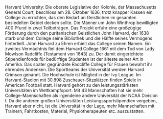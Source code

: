 Harvard University: Die oberste Legislative der Kolonie, der Massachusetts General Court, beschloss am 28. Oktober 1636, trotz knapper Kassen ein College zu errichten, das den Bedarf an Geistlichen im gesamten besiedelten Gebiet decken sollte. Die Männer um John Winthrop bewilligten 400 Pfund in zwei Teilbeträgen. Das Projekt erfuhr eine großzügige Förderung durch den puritanischen Geistlichen John Harvard, der 1638 starb und dem College seine Bibliothek und die Hälfte seines Vermögens hinterließ. John Harvard zu Ehren erhielt das College seinen Namen. Ein zweites Vermächtnis fiel dem Harvard College 1661 mit dem Tod von Lady Mowlson Radcliffe (Testament von 1643) zu. Der damit eingerichtete Stipendienfonds für bedürftige Studenten ist der älteste seiner Art in Amerika. Das später gegründete Radcliffe College für Frauen bewahrt ihr ehrendes Andenken. Die Sportteams der Universität werden Harvard Crimson genannt. Die Hochschule ist Mitglied in der Ivy League. Im Harvard-Stadion mit 30.898 Zuschauer-Sitzplätzen finden Spiele in American Football statt. Harvard gehört zu den leistungsstärksten Universitäten im Wettkampfsport. Mit 43 Mannschaften hat sie mehr College-Mannschaften als irgendeine andere Universität der NCAA Division I. Da die anderen großen Universitäten Leistungssportstipendien vergeben, Harvard aber nicht, ist die Universität in der Lage, mehr Mannschaften mit Trainern, Fahrtkosten, Material, Physiotherapeuten etc. auszustatten.
